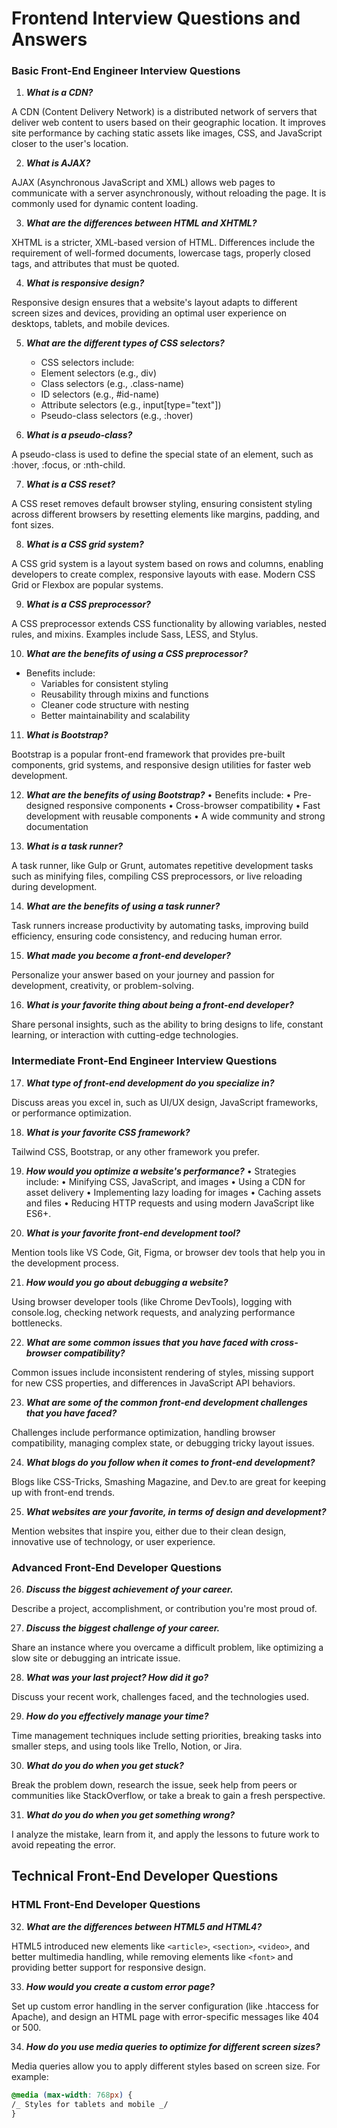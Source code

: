 # Frontend Interview Questions and Answers

### Basic Front-End Engineer Interview Questions

1. **_What is a CDN?_**

A CDN (Content Delivery Network) is a distributed network of servers that deliver web content to users based on their geographic location. It improves site performance by caching static assets like images, CSS, and JavaScript closer to the user's location.

2. **_What is AJAX?_**

AJAX (Asynchronous JavaScript and XML) allows web pages to communicate with a server asynchronously, without reloading the page. It is commonly used for dynamic content loading.

3. **_What are the differences between HTML and XHTML?_**

XHTML is a stricter, XML-based version of HTML. Differences include the requirement of well-formed documents, lowercase tags, properly closed tags, and attributes that must be quoted.

4. **_What is responsive design?_**

Responsive design ensures that a website's layout adapts to different screen sizes and devices, providing an optimal user experience on desktops, tablets, and mobile devices.

5. **_What are the different types of CSS selectors?_**

   - CSS selectors include:
   - Element selectors (e.g., div)
   - Class selectors (e.g., .class-name)
   - ID selectors (e.g., #id-name)
   - Attribute selectors (e.g., input[type="text"])
   - Pseudo-class selectors (e.g., :hover)

6. **_What is a pseudo-class?_**

A pseudo-class is used to define the special state of an element, such as :hover, :focus, or :nth-child.

7. **_What is a CSS reset?_**

A CSS reset removes default browser styling, ensuring consistent styling across different browsers by resetting elements like margins, padding, and font sizes.

8. **_What is a CSS grid system?_**

A CSS grid system is a layout system based on rows and columns, enabling developers to create complex, responsive layouts with ease. Modern CSS Grid or Flexbox are popular systems.

9. **_What is a CSS preprocessor?_**

A CSS preprocessor extends CSS functionality by allowing variables, nested rules, and mixins. Examples include Sass, LESS, and Stylus.

10. **_What are the benefits of using a CSS preprocessor?_**

- Benefits include:
  - Variables for consistent styling
  - Reusability through mixins and functions
  - Cleaner code structure with nesting
  - Better maintainability and scalability

11. **_What is Bootstrap?_**

Bootstrap is a popular front-end framework that provides pre-built components, grid systems, and responsive design utilities for faster web development.

12. **_What are the benefits of using Bootstrap?_**
    • Benefits include:
    • Pre-designed responsive components
    • Cross-browser compatibility
    • Fast development with reusable components
    • A wide community and strong documentation

13. **_What is a task runner?_**

A task runner, like Gulp or Grunt, automates repetitive development tasks such as minifying files, compiling CSS preprocessors, or live reloading during development.

14. **_What are the benefits of using a task runner?_**

Task runners increase productivity by automating tasks, improving build efficiency, ensuring code consistency, and reducing human error.

15. **_What made you become a front-end developer?_**

Personalize your answer based on your journey and passion for development, creativity, or problem-solving.

16. **_What is your favorite thing about being a front-end developer?_**

Share personal insights, such as the ability to bring designs to life, constant learning, or interaction with cutting-edge technologies.

### Intermediate Front-End Engineer Interview Questions

17. **_What type of front-end development do you specialize in?_**

Discuss areas you excel in, such as UI/UX design, JavaScript frameworks, or performance optimization.

18. **_What is your favorite CSS framework?_**

Tailwind CSS, Bootstrap, or any other framework you prefer.

19. **_How would you optimize a website's performance?_**
    • Strategies include:
    • Minifying CSS, JavaScript, and images
    • Using a CDN for asset delivery
    • Implementing lazy loading for images
    • Caching assets and files
    • Reducing HTTP requests and using modern JavaScript like ES6+.

20. **_What is your favorite front-end development tool?_**

Mention tools like VS Code, Git, Figma, or browser dev tools that help you in the
development process.

21. **_How would you go about debugging a website?_**

Using browser developer tools (like Chrome DevTools), logging with console.log, checking network requests, and analyzing performance bottlenecks.

22. **_What are some common issues that you have faced with cross-browser compatibility?_**

Common issues include inconsistent rendering of styles, missing support for new CSS properties, and differences in JavaScript API behaviors.

23. **_What are some of the common front-end development challenges that you have faced?_**

Challenges include performance optimization, handling browser compatibility, managing complex state, or debugging tricky layout issues.

24. **_What blogs do you follow when it comes to front-end development?_**

Blogs like CSS-Tricks, Smashing Magazine, and Dev.to are great for keeping up with front-end trends.

25. **_What websites are your favorite, in terms of design and development?_**

Mention websites that inspire you, either due to their clean design, innovative use of technology, or user experience.

### Advanced Front-End Developer Questions

26. **_Discuss the biggest achievement of your career._**

Describe a project, accomplishment, or contribution you're most proud of.

27. **_Discuss the biggest challenge of your career._**

Share an instance where you overcame a difficult problem, like optimizing a slow site or debugging an intricate issue.

28. **_What was your last project? How did it go?_**

Discuss your recent work, challenges faced, and the technologies used.

29. **_How do you effectively manage your time?_**

Time management techniques include setting priorities, breaking tasks into smaller
steps, and using tools like Trello, Notion, or Jira.

30. **_What do you do when you get stuck?_**

Break the problem down, research the issue, seek help from peers or communities like StackOverflow, or take a break to gain a fresh perspective.

31. **_What do you do when you get something wrong?_**

I analyze the mistake, learn from it, and apply the lessons to future work to avoid
repeating the error.

## Technical Front-End Developer Questions

### HTML Front-End Developer Questions

32. **_What are the differences between HTML5 and HTML4?_**

HTML5 introduced new elements like `<article>`, `<section>`, `<video>`, and better multimedia handling, while removing elements like `<font>` and providing better support for responsive design.

33. **_How would you create a custom error page?_**

Set up custom error handling in the server configuration (like .htaccess for Apache), and design an HTML page with error-specific messages like 404 or 500.

34. **_How do you use media queries to optimize for different screen sizes?_**

Media queries allow you to apply different styles based on screen size. For example:

```css
@media (max-width: 768px) {
/_ Styles for tablets and mobile _/
}

```
